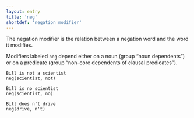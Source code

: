 ```yaml
---
layout: entry
title: 'neg'
shortdef: 'negation modifier'
---
```


The negation modifier is the relation between a negation word and the
word it modifies.

Modifiers labeled `neg` depend either on a noun (group “noun
dependents”) or on a predicate (group “non-core dependents of clausal
predicates”).

~~~ sdparse
Bill is not a scientist
neg(scientist, not)
~~~

~~~ sdparse
Bill is no scientist
neg(scientist, no)
~~~

~~~ sdparse
Bill does n't drive
neg(drive, n't)
~~~
